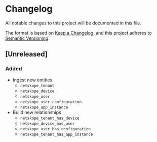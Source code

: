 # Changelog

All notable changes to this project will be documented in this file.

The format is based on [Keep a Changelog](https://keepachangelog.com/en/1.0.0/),
and this project adheres to
[Semantic Versioning](https://semver.org/spec/v2.0.0.html).

## [Unreleased]

### Added

- Ingest new entities
  - `netskope_tenant`
  - `netskope_device`
  - `netskope_user`
  - `netskope_user_configuration`
  - `netskope_app_instance`
- Build new relationships
  - `netskope_tenant_has_device`
  - `netskope_device_has_user`
  - `netskope_user_has_configuration`
  - `netskope_tenant_has_app_instance`
